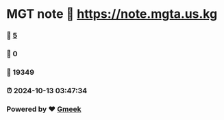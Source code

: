 # MGT note :link: https://note.mgta.us.kg 
### :page_facing_up: [5](https://note.mgta.us.kg/tag.html) 
### :speech_balloon: 0 
### :hibiscus: 19349 
### :alarm_clock: 2024-10-13 03:47:34 
### Powered by :heart: [Gmeek](https://github.com/Meekdai/Gmeek)
